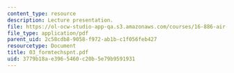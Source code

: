 ```yaml
---
content_type: resource
description: Lecture presentation.
file: https://ol-ocw-studio-app-qa.s3.amazonaws.com/courses/16-886-air-transportation-systems-architecting-spring-2004/3779b18ae3965460c20b5e79b9591931_03_formtechspnt.pdf
file_type: application/pdf
parent_uid: 2c58cdb8-9058-f972-ab1b-c1f056feb427
resourcetype: Document
title: 03_formtechspnt.pdf
uid: 3779b18a-e396-5460-c20b-5e79b9591931
---
```

